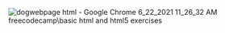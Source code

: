 ![dogwebpage html - Google Chrome 6_22_2021 11_26_32 AM](https://user-images.githubusercontent.com/84879557/122909346-04b75b80-d34d-11eb-8120-042708037f50.png)
freecodecamp\basic html and html5 exercises
